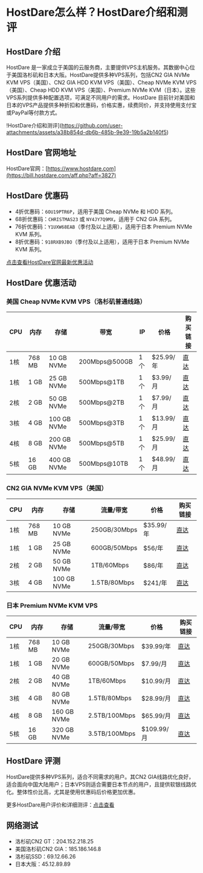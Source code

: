 # HostDare怎么样？HostDare介绍和测评

## HostDare 介绍
HostDare 是一家成立于美国的云服务商，主要提供VPS主机服务。其数据中心位于美国洛杉矶和日本大阪。HostDare提供多种VPS系列，包括CN2 GIA NVMe KVM VPS（美国）、CN2 GIA HDD KVM VPS（美国）、Cheap NVMe KVM VPS（美国）、Cheap HDD KVM VPS（美国）、Premium NVMe KVM（日本）。这些VPS系列提供多种配置选项，可满足不同用户的需求。HostDare 目前针对美国和日本的VPS产品提供多种折扣和优惠码，价格实惠，续费同价，并支持使用支付宝或PayPal等付款方式。

!HostDare介绍和测评](https://github.com/user-attachments/assets/a38b854d-db6b-485b-9e39-19b5a2b140f5)

## HostDare 官网地址
HostDare官网：[https://www.hostdare.com](https://bill.hostdare.com/aff.php?aff=3827)

## HostDare 优惠码
- 4折优惠码：`6OU19PTR6P`，适用于美国 Cheap NVMe 和 HDD 系列。
- 68折优惠码：`CHRISTMAS23` 或 `NY4JY7Q9MX`，适用于 CN2 GIA 系列。
- 76折优惠码：`Y1UXW68EAB`（季付及以上适用），适用于日本 Premium NVMe KVM 系列。
- 8折优惠码：`918RXB9JBO`（季付及以上适用），适用于日本 Premium NVMe KVM 系列。

[点击查看HostDare官网最新优惠活动](https://bill.hostdare.com/aff.php?aff=3827)

## HostDare 优惠活动

### 美国 Cheap NVMe KVM VPS（洛杉矶普通线路）

| CPU   | 内存   | 存储       | 带宽           | IP  | 价格         | 购买链接                                                                                 |
|-------|--------|------------|----------------|-----|--------------|------------------------------------------------------------------------------------------|
| 1核   | 768 MB | 10 GB NVMe | 200Mbps@500GB  | 1个 | $25.99/年    | [直达](https://bill.hostdare.com/aff.php?aff=3827&pid=113)                               |
| 1核   | 1 GB   | 25 GB NVMe | 500Mbps@1TB    | 1个 | $3.99/月     | [直达](https://bill.hostdare.com/aff.php?aff=3827&pid=60)                                |
| 2核   | 2 GB   | 50 GB NVMe | 500Mbps@2TB    | 1个 | $7.99/月     | [直达](https://bill.hostdare.com/aff.php?aff=3827&pid=61)                                |
| 3核   | 4 GB   | 100 GB NVMe| 500Mbps@3TB    | 1个 | $13.99/月    | [直达](https://bill.hostdare.com/aff.php?aff=3827&pid=62)                                |
| 4核   | 8 GB   | 200 GB NVMe| 500Mbps@5TB    | 1个 | $25.99/月    | [直达](https://bill.hostdare.com/aff.php?aff=3827&pid=102)                               |
| 5核   | 16 GB  | 400 GB NVMe| 500Mbps@10TB   | 1个 | $48.99/月    | [直达](https://bill.hostdare.com/aff.php?aff=3827&pid=103)                               |

### CN2 GIA NVMe KVM VPS（美国）

| CPU   | 内存   | 存储       | 流量/带宽     | 价格       | 购买链接                                                                                   |
|-------|--------|------------|---------------|------------|--------------------------------------------------------------------------------------------|
| 1核   | 768 MB | 10 GB NVMe | 250GB/30Mbps  | $35.99/年  | [直达](https://manage.hostdare.com/aff.php?aff=3827&pid=112)                               |
| 1核   | 1 GB   | 25 GB NVMe | 600GB/50Mbps  | $56/年     | [直达](https://manage.hostdare.com/aff.php?aff=3827&pid=106)                               |
| 2核   | 2 GB   | 50 GB NVMe | 1TB/60Mbps    | $86/年     | [直达](https://manage.hostdare.com/aff.php?aff=3827&pid=107)                               |
| 3核   | 4 GB   | 100 GB NVMe| 1.5TB/80Mbps  | $241/年    | [直达](https://manage.hostdare.com/aff.php?aff=3827&pid=108)                               |

### 日本 Premium NVMe KVM VPS

| CPU   | 内存   | 存储       | 流量/带宽      | 价格        | 购买链接                                                                                   |
|-------|--------|------------|----------------|-------------|--------------------------------------------------------------------------------------------|
| 1核   | 768 MB | 10 GB NVMe | 250GB/30Mbps   | $39.99/年   | [直达](https://manage.hostdare.com/aff.php?aff=3827&pid=129)                               |
| 1核   | 1 GB   | 20 GB NVMe | 600GB/50Mbps   | $7.99/月    | [直达](https://manage.hostdare.com/aff.php?aff=3827&pid=130)                               |
| 2核   | 2 GB   | 40 GB NVMe | 1TB/60Mbps     | $10.99/月   | [直达](https://manage.hostdare.com/aff.php?aff=3827&pid=131)                               |
| 3核   | 4 GB   | 80 GB NVMe | 1.5TB/80Mbps   | $28.99/月   | [直达](https://manage.hostdare.com/aff.php?aff=3827&pid=132)                               |
| 4核   | 8 GB   | 160 GB NVMe| 2.5TB/100Mbps  | $65.99/月   | [直达](https://manage.hostdare.com/aff.php?aff=3827&pid=133)                               |
| 5核   | 16 GB  | 320 GB NVMe| 3.5TB/100Mbps  | $109.99/月  | [直达](https://manage.hostdare.com/aff.php?aff=3827&pid=134)                               |

## HostDare 评测
HostDare提供多种VPS系列，适合不同需求的用户。其CN2 GIA线路优化良好，适合面向中国大陆用户；日本VPS则适合需要日本节点的用户，且提供软银线路优化。整体性价比高，尤其是使用优惠码后价格更加优惠。

更多HostDare用户评价和详细测评：[点击查看](https://bill.hostdare.com/aff.php?aff=3827)

## 网络测试
- 洛杉矶CN2 GT：204.152.218.25
- 美国洛杉矶CN2 GIA：185.186.146.8
- 洛杉矶SSD：69.12.66.26
- 日本大阪：45.12.89.89

